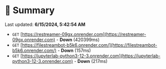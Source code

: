# 📖 Summary
Last updated: **6/15/2024, 5:42:54 AM**

- `GET` [https://restreamer-09gx.onrender.com](https://restreamer-09gx.onrender.com) - **Down** (420399ms)
- `GET` [https://filestreambot-b5k6.onrender.com/](https://filestreambot-b5k6.onrender.com/) - **Down** (157ms)
- `GET` [https://jupyterlab-python3-12-3.onrender.com](https://jupyterlab-python3-12-3.onrender.com) - **Down** (217ms)
